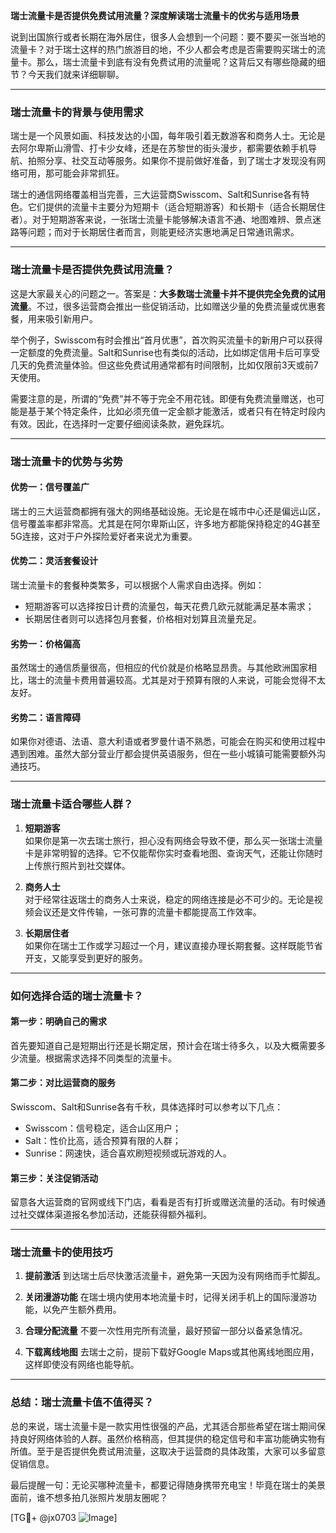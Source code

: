 **瑞士流量卡是否提供免费试用流量？深度解读瑞士流量卡的优劣与适用场景**

说到出国旅行或者长期在海外居住，很多人会想到一个问题：要不要买一张当地的流量卡？对于瑞士这样的热门旅游目的地，不少人都会考虑是否需要购买瑞士的流量卡。那么，瑞士流量卡到底有没有免费试用的流量呢？这背后又有哪些隐藏的细节？今天我们就来详细聊聊。

---

### **瑞士流量卡的背景与使用需求**

瑞士是一个风景如画、科技发达的小国，每年吸引着无数游客和商务人士。无论是去阿尔卑斯山滑雪、打卡少女峰，还是在苏黎世的街头漫步，都需要依赖手机导航、拍照分享、社交互动等服务。如果你不提前做好准备，到了瑞士才发现没有网络可用，那可能会非常抓狂。

瑞士的通信网络覆盖相当完善，三大运营商Swisscom、Salt和Sunrise各有特色。它们提供的流量卡主要分为短期卡（适合短期游客）和长期卡（适合长期居住者）。对于短期游客来说，一张瑞士流量卡能够解决语言不通、地图难辨、景点迷路等问题；而对于长期居住者而言，则能更经济实惠地满足日常通讯需求。

---

### **瑞士流量卡是否提供免费试用流量？**

这是大家最关心的问题之一。答案是：**大多数瑞士流量卡并不提供完全免费的试用流量**。不过，很多运营商会推出一些促销活动，比如赠送少量的免费流量或优惠套餐，用来吸引新用户。

举个例子，Swisscom有时会推出“首月优惠”，首次购买流量卡的新用户可以获得一定额度的免费流量。Salt和Sunrise也有类似的活动，比如绑定信用卡后可享受几天的免费流量体验。但这些免费试用通常都有时间限制，比如仅限前3天或前7天使用。

需要注意的是，所谓的“免费”并不等于完全不用花钱。即便有免费流量赠送，也可能是基于某个特定条件，比如必须充值一定金额才能激活，或者只有在特定时段内有效。因此，在选择时一定要仔细阅读条款，避免踩坑。

---

### **瑞士流量卡的优势与劣势**

#### **优势一：信号覆盖广**
瑞士的三大运营商都拥有强大的网络基础设施。无论是在城市中心还是偏远山区，信号覆盖率都非常高。尤其是在阿尔卑斯山区，许多地方都能保持稳定的4G甚至5G连接，这对于户外探险爱好者来说尤为重要。

#### **优势二：灵活套餐设计**
瑞士流量卡的套餐种类繁多，可以根据个人需求自由选择。例如：
- 短期游客可以选择按日计费的流量包，每天花费几欧元就能满足基本需求；
- 长期居住者则可以选择包月套餐，价格相对划算且流量充足。

#### **劣势一：价格偏高**
虽然瑞士的通信质量很高，但相应的代价就是价格略显昂贵。与其他欧洲国家相比，瑞士的流量卡费用普遍较高。尤其是对于预算有限的人来说，可能会觉得不太友好。

#### **劣势二：语言障碍**
如果你对德语、法语、意大利语或者罗曼什语不熟悉，可能会在购买和使用过程中遇到困难。虽然大部分营业厅都会提供英语服务，但在一些小城镇可能需要额外沟通技巧。

---

### **瑞士流量卡适合哪些人群？**

1. **短期游客**  
   如果你是第一次去瑞士旅行，担心没有网络会导致不便，那么买一张瑞士流量卡是非常明智的选择。它不仅能帮你实时查看地图、查询天气，还能让你随时上传旅行照片到社交媒体。

2. **商务人士**  
   对于经常往返瑞士的商务人士来说，稳定的网络连接是必不可少的。无论是视频会议还是文件传输，一张可靠的流量卡都能提高工作效率。

3. **长期居住者**  
   如果你在瑞士工作或学习超过一个月，建议直接办理长期套餐。这样既能节省开支，又能享受到更好的服务。

---

### **如何选择合适的瑞士流量卡？**

#### **第一步：明确自己的需求**
首先要知道自己是短期出行还是长期定居，预计会在瑞士待多久，以及大概需要多少流量。根据需求选择不同类型的流量卡。

#### **第二步：对比运营商的服务**
Swisscom、Salt和Sunrise各有千秋，具体选择时可以参考以下几点：
- Swisscom：信号稳定，适合山区用户；
- Salt：性价比高，适合预算有限的人群；
- Sunrise：网速快，适合喜欢刷短视频或玩游戏的人。

#### **第三步：关注促销活动**
留意各大运营商的官网或线下门店，看看是否有打折或赠送流量的活动。有时候通过社交媒体渠道报名参加活动，还能获得额外福利。

---

### **瑞士流量卡的使用技巧**

1. **提前激活**
   到达瑞士后尽快激活流量卡，避免第一天因为没有网络而手忙脚乱。
   
2. **关闭漫游功能**
   在瑞士境内使用本地流量卡时，记得关闭手机上的国际漫游功能，以免产生额外费用。

3. **合理分配流量**
   不要一次性用完所有流量，最好预留一部分以备紧急情况。

4. **下载离线地图**
   去瑞士之前，提前下载好Google Maps或其他离线地图应用，这样即使没有网络也能导航。

---

### **总结：瑞士流量卡值不值得买？**

总的来说，瑞士流量卡是一款实用性很强的产品，尤其适合那些希望在瑞士期间保持良好网络体验的人群。虽然价格稍高，但其提供的稳定信号和丰富功能确实物有所值。至于是否提供免费试用流量，这取决于运营商的具体政策，大家可以多留意促销信息。

最后提醒一句：无论买哪种流量卡，都要记得随身携带充电宝！毕竟在瑞士的美景面前，谁不想多拍几张照片发朋友圈呢？

[TG💪+ @jx0703 ![Image](https://github.com/user-attachments/assets/dbca1d08-cadb-493c-b0ec-ad6f7a83f270)]